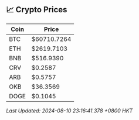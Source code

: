 ## 📈 Crypto Prices

| Coin | Price |
| ---- | ----- |
| BTC | $60710.7264 |
| ETH | $2619.7103 |
| BNB | $516.9390 |
| CRV | $0.2587 |
| ARB | $0.5757 |
| OKB | $36.3569 |
| DOGE | $0.1045 |

_Last Updated: 2024-08-10 23:16:41.378 +0800 HKT_